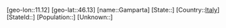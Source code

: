 ﻿---
location: [46.13,11.12]
type: City
tags:
- geo/City


SpocWebEntityId: 30352
isDeleted: false
confidential: public

---
[geo-lon::11.12]
[geo-lat::46.13]
[name::Gamparta]
[State::]
[Country::[Italy](geo/Continent/Europe/Italy.md)]
[StateId::]
[Population::]
[Unknown::]

